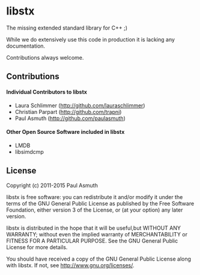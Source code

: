 libstx
======

The missing extended standard library for C++ ;)

While we do extensively use this code in production it is lacking any documentation.

Contributions always welcome.

Contributions
-------------

#### Individual Contributors to libstx

+ Laura Schlimmer (http://github.com/lauraschlimmer)
+ Christian Parpart (http://github.com/trapni)
+ Paul Asmuth (http://github.com/paulasmuth)

#### Other Open Source Software included in libstx

  + LMDB
  + libsimdcmp

License
-------

Copyright (c) 2011-2015 Paul Asmuth

libstx is free software: you can redistribute it and/or modify it under
the terms of the GNU General Public License as published by the Free Software
Foundation, either version 3 of the License, or (at your option) any later
version.

libstx is distributed in the hope that it will be useful,but WITHOUT ANY
WARRANTY; without even the implied warranty of MERCHANTABILITY or FITNESS FOR A
PARTICULAR PURPOSE. See the GNU General Public License for more details.

You should have received a copy of the GNU General Public License along with
libstx. If not, see <http://www.gnu.org/licenses/>.
